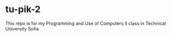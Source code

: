 # tu-pik-2
This repo is for my Programming and Use of Computers II class in Technical University Sofia
